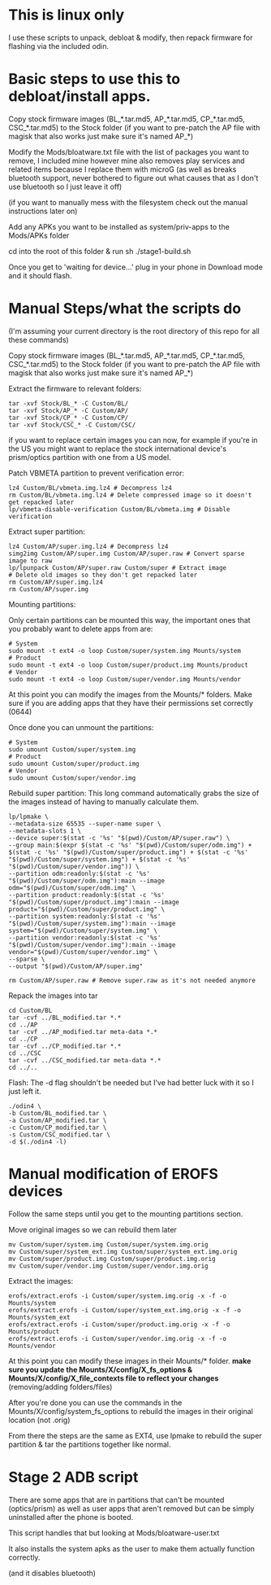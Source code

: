 # This is linux only

I use these scripts to unpack, debloat & modify, then repack firmware for flashing via the included odin.

# Basic steps to use this to debloat/install apps.

Copy stock firmware images (BL_\*.tar.md5, AP_\*.tar.md5, CP_\*.tar.md5, CSC_\*.tar.md5) to the Stock folder (if you want to pre-patch the AP file with magisk that also works just make sure it's named AP_\*)

Modify the Mods/bloatware.txt file with the list of packages you want to remove, I included mine however mine also removes play services and related items because I replace them with microG (as well as breaks bluetooth support, never bothered to figure out what causes that as I don't use bluetooth so I just leave it off)

(if you want to manually mess with the filesystem check out the manual instructions later on)

Add any APKs you want to be installed as system/priv-apps to the Mods/APKs folder

cd into the root of this folder & run sh ./stage1-build.sh

Once you get to 'waiting for device...' plug in your phone in Download mode and it should flash.

# Manual Steps/what the scripts do

(I'm assuming your current directory is the root directory of this repo for all these commands)

Copy stock firmware images (BL_\*.tar.md5, AP_\*.tar.md5, CP_\*.tar.md5, CSC_\*.tar.md5) to the Stock folder (if you want to pre-patch the AP file with magisk that also works just make sure it's named AP_\*)

Extract the firmware to relevant folders:
```
tar -xvf Stock/BL_* -C Custom/BL/
tar -xvf Stock/AP_* -C Custom/AP/
tar -xvf Stock/CP_* -C Custom/CP/
tar -xvf Stock/CSC_* -C Custom/CSC/
```

if you want to replace certain images you can now, for example if you're in the US you might want to replace the stock international device's prism/optics partition with one from a US model.

Patch VBMETA partition to prevent verification error:
```
lz4 Custom/BL/vbmeta.img.lz4 # Decompress lz4
rm Custom/BL/vbmeta.img.lz4 # Delete compressed image so it doesn't get repacked later
lp/vbmeta-disable-verification Custom/BL/vbmeta.img # Disable verification
```

Extract super partition:
```
lz4 Custom/AP/super.img.lz4 # Decompress lz4
simg2img Custom/AP/super.img Custom/AP/super.raw # Convert sparse image to raw
lp/lpunpack Custom/AP/super.raw Custom/super # Extract image
# Delete old images so they don't get repacked later
rm Custom/AP/super.img.lz4 
rm Custom/AP/super.img

```

Mounting partitions:

Only certain partitions can be mounted this way, the important ones that you probably want to delete apps from are:
```
# System
sudo mount -t ext4 -o loop Custom/super/system.img Mounts/system
# Product
sudo mount -t ext4 -o loop Custom/super/product.img Mounts/product
# Vendor
sudo mount -t ext4 -o loop Custom/super/vendor.img Mounts/vendor
```

At this point you can modify the images from the Mounts/* folders.
Make sure if you are adding apps that they have their permissions set correctly (0644)

Once done you can unmount the partitions:
```
# System
sudo umount Custom/super/system.img
# Product
sudo umount Custom/super/product.img
# Vendor
sudo umount Custom/super/vendor.img
```

Rebuild super partition:
This long command automatically grabs the size of the images instead of having to manually calculate them.

```
lp/lpmake \
--metadata-size 65535 --super-name super \
--metadata-slots 1 \
--device super:$(stat -c '%s' "$(pwd)/Custom/AP/super.raw") \
--group main:$(expr $(stat -c '%s' "$(pwd)/Custom/super/odm.img") + $(stat -c '%s' "$(pwd)/Custom/super/product.img") + $(stat -c '%s' "$(pwd)/Custom/super/system.img") + $(stat -c '%s' "$(pwd)/Custom/super/vendor.img")) \
--partition odm:readonly:$(stat -c '%s' "$(pwd)/Custom/super/odm.img"):main --image odm="$(pwd)/Custom/super/odm.img" \
--partition product:readonly:$(stat -c '%s' "$(pwd)/Custom/super/product.img"):main --image product="$(pwd)/Custom/super/product.img" \
--partition system:readonly:$(stat -c '%s' "$(pwd)/Custom/super/system.img"):main --image system="$(pwd)/Custom/super/system.img" \
--partition vendor:readonly:$(stat -c '%s' "$(pwd)/Custom/super/vendor.img"):main --image vendor="$(pwd)/Custom/super/vendor.img" \
--sparse \
--output "$(pwd)/Custom/AP/super.img"

rm Custom/AP/super.raw # Remove super.raw as it's not needed anymore
```

Repack the images into tar
```
cd Custom/BL
tar -cvf ../BL_modified.tar *.*
cd ../AP
tar -cvf ../AP_modified.tar meta-data *.*
cd ../CP
tar -cvf ../CP_modified.tar *.*
cd ../CSC
tar -cvf ../CSC_modified.tar meta-data *.*
cd ../..
```

Flash:
The -d flag shouldn't be needed but I've had better luck with it so I just left it.
```
./odin4 \
-b Custom/BL_modified.tar \
-a Custom/AP_modified.tar \
-c Custom/CP_modified.tar \
-s Custom/CSC_modified.tar \
-d $(./odin4 -l)
```

# Manual modification of EROFS devices

Follow the same steps until you get to the mounting partitions section.

Move original images so we can rebuild them later
```
mv Custom/super/system.img Custom/super/system.img.orig
mv Custom/super/system_ext.img Custom/super/system_ext.img.orig
mv Custom/super/product.img Custom/super/product.img.orig
mv Custom/super/vendor.img Custom/super/vendor.img.orig
```

Extract the images:
```
erofs/extract.erofs -i Custom/super/system.img.orig -x -f -o Mounts/system
erofs/extract.erofs -i Custom/super/system_ext.img.orig -x -f -o Mounts/system_ext
erofs/extract.erofs -i Custom/super/product.img.orig -x -f -o Mounts/product
erofs/extract.erofs -i Custom/super/vendor.img.orig -x -f -o Mounts/vendor
```

At this point you can modify these images in their Mounts/* folder.
**make sure you update the Mounts/X/config/X_fs_options & Mounts/X/config/X_file_contexts file to reflect your changes** (removing/adding folders/files)

After you're done you can use the commands in the Mounts/X/config/system_fs_options to rebuild the images in their original location (not .orig)

From there the steps are the same as EXT4, use lpmake to rebuild the super partition & tar the partitions together like normal.


# Stage 2 ADB script

There are some apps that are in partitions that can't be mounted (optics/prism) as well as user apps that aren't removed but can be simply uninstalled after the phone is booted.

This script handles that but looking at Mods/bloatware-user.txt

It also installs the system apks as the user to make them actually function correctly.

(and it disables bluetooth)